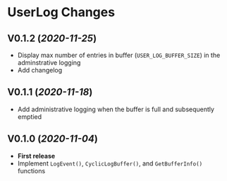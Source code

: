 # UserLog Changes

## V0.1.2 (*2020-11-25*)
- Display max number of entries in buffer (`USER_LOG_BUFFER_SIZE`) in the adminstrative logging
- Add changelog

## V0.1.1 (*2020-11-18*)
- Add administrative logging when the buffer is full and subsequently emptied

## V0.1.0 (*2020-11-04*)
- **First release**
- Implement `LogEvent()`, `CyclicLogBuffer()`, and `GetBufferInfo()` functions